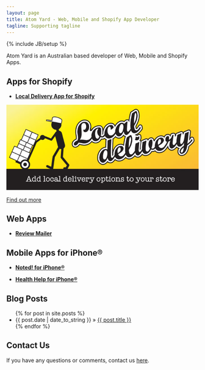 ```yaml
---
layout: page
title: Atom Yard - Web, Mobile and Shopify App Developer
tagline: Supporting tagline
---
```

{% include JB/setup %}

Atom Yard is an Australian based developer of Web, Mobile and Shopify Apps.

## Apps for Shopify

+ [**Local Delivery App for Shopify**](/localdelivery)

[ ![Local Delivery](/assets/img/local_delivery.jpg "Local Delivery") ](http://apps.shopify.com/local-delivery-1)

[Find out more](http://apps.shopify.com/local-delivery-1)

## Web Apps

+ [**Review Mailer**](/reviewmailer)

## Mobile Apps for iPhone®

+ [**Noted! for iPhone®**](/noted)

+ [**Health Help for iPhone®**](/healthhelp)

## Blog Posts

<ul class="posts">
  {% for post in site.posts %}
    <li><span>{{ post.date | date_to_string }}</span> &raquo; <a href="{{ BASE_PATH }}{{ post.url }}">{{ post.title }}</a></li>
  {% endfor %}
</ul>

## Contact Us

If you have any questions or comments, contact us [here](mailto:support@atomyard.com).



